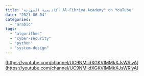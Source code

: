 ```yaml
---
title: 'أكاديمية الفهرية Al-Fihriya Academy" on YouTube'
date: "2021-06-04"
categories:
  - "arabic"
tags:
  - "algorithms"
  - "cyber-security"
  - "python"
  - "system-design"
---
```


[https://youtube.com/channel/UC9NMlidXGKVIMMkXJsWRiyA](https://youtube.com/channel/UC9NMlidXGKVIMMkXJsWRiyA)
